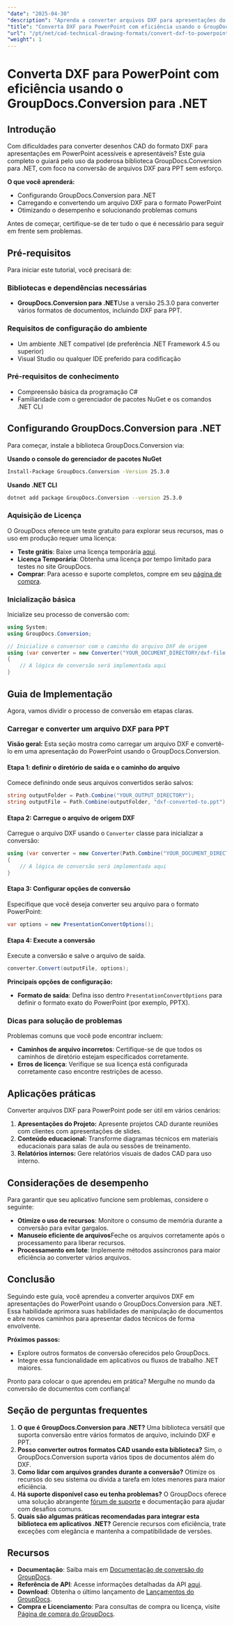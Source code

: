 ```yaml
---
"date": "2025-04-30"
"description": "Aprenda a converter arquivos DXF para apresentações do PowerPoint com facilidade usando o GroupDocs.Conversion para .NET. Siga este guia para um tutorial passo a passo sobre como aprimorar seus recursos de apresentação em CAD."
"title": "Converta DXF para PowerPoint com eficiência usando o GroupDocs.Conversion para .NET"
"url": "/pt/net/cad-technical-drawing-formats/convert-dxf-to-powerpoint-groupdocs-net/"
"weight": 1
---
```


# Converta DXF para PowerPoint com eficiência usando o GroupDocs.Conversion para .NET

## Introdução

Com dificuldades para converter desenhos CAD do formato DXF para apresentações em PowerPoint acessíveis e apresentáveis? Este guia completo o guiará pelo uso da poderosa biblioteca GroupDocs.Conversion para .NET, com foco na conversão de arquivos DXF para PPT sem esforço.

**O que você aprenderá:**
- Configurando GroupDocs.Conversion para .NET
- Carregando e convertendo um arquivo DXF para o formato PowerPoint
- Otimizando o desempenho e solucionando problemas comuns

Antes de começar, certifique-se de ter tudo o que é necessário para seguir em frente sem problemas.

## Pré-requisitos

Para iniciar este tutorial, você precisará de:

### Bibliotecas e dependências necessárias
- **GroupDocs.Conversion para .NET**Use a versão 25.3.0 para converter vários formatos de documentos, incluindo DXF para PPT.

### Requisitos de configuração do ambiente
- Um ambiente .NET compatível (de preferência .NET Framework 4.5 ou superior)
- Visual Studio ou qualquer IDE preferido para codificação

### Pré-requisitos de conhecimento
- Compreensão básica da programação C#
- Familiaridade com o gerenciador de pacotes NuGet e os comandos .NET CLI

## Configurando GroupDocs.Conversion para .NET

Para começar, instale a biblioteca GroupDocs.Conversion via:

**Usando o console do gerenciador de pacotes NuGet**
```bash
Install-Package GroupDocs.Conversion -Version 25.3.0
```

**Usando .NET CLI**
```bash
dotnet add package GroupDocs.Conversion --version 25.3.0
```

### Aquisição de Licença

O GroupDocs oferece um teste gratuito para explorar seus recursos, mas o uso em produção requer uma licença:
- **Teste grátis**: Baixe uma licença temporária [aqui](https://releases.groupdocs.com/conversion/net/).
- **Licença Temporária**: Obtenha uma licença por tempo limitado para testes no site GroupDocs.
- **Comprar**: Para acesso e suporte completos, compre em seu [página de compra](https://purchase.groupdocs.com/buy).

### Inicialização básica

Inicialize seu processo de conversão com:
```csharp
using System;
using GroupDocs.Conversion;

// Inicialize o conversor com o caminho do arquivo DXF de origem
using (var converter = new Converter("YOUR_DOCUMENT_DIRECTORY/dxf-file.dxf"))
{
    // A lógica de conversão será implementada aqui
}
```

## Guia de Implementação

Agora, vamos dividir o processo de conversão em etapas claras.

### Carregar e converter um arquivo DXF para PPT

**Visão geral:**
Esta seção mostra como carregar um arquivo DXF e convertê-lo em uma apresentação do PowerPoint usando o GroupDocs.Conversion.

#### Etapa 1: definir o diretório de saída e o caminho do arquivo

Comece definindo onde seus arquivos convertidos serão salvos:
```csharp
string outputFolder = Path.Combine("YOUR_OUTPUT_DIRECTORY");
string outputFile = Path.Combine(outputFolder, "dxf-converted-to.ppt");
```

#### Etapa 2: Carregue o arquivo de origem DXF

Carregue o arquivo DXF usando o `Converter` classe para inicializar a conversão:
```csharp
using (var converter = new Converter(Path.Combine("YOUR_DOCUMENT_DIRECTORY", "your-dxf-file.dxf")))
{
    // A lógica de conversão será implementada aqui
}
```

#### Etapa 3: Configurar opções de conversão

Especifique que você deseja converter seu arquivo para o formato PowerPoint:
```csharp
var options = new PresentationConvertOptions();
```

#### Etapa 4: Execute a conversão

Execute a conversão e salve o arquivo de saída.
```csharp
converter.Convert(outputFile, options);
```

**Principais opções de configuração:**
- **Formato de saída**: Defina isso dentro `PresentationConvertOptions` para definir o formato exato do PowerPoint (por exemplo, PPTX).

### Dicas para solução de problemas

Problemas comuns que você pode encontrar incluem:
- **Caminhos de arquivo incorretos**: Certifique-se de que todos os caminhos de diretório estejam especificados corretamente.
- **Erros de licença**: Verifique se sua licença está configurada corretamente caso encontre restrições de acesso.

## Aplicações práticas

Converter arquivos DXF para PowerPoint pode ser útil em vários cenários:
1. **Apresentações do Projeto:** Apresente projetos CAD durante reuniões com clientes com apresentações de slides.
2. **Conteúdo educacional:** Transforme diagramas técnicos em materiais educacionais para salas de aula ou sessões de treinamento.
3. **Relatórios internos:** Gere relatórios visuais de dados CAD para uso interno.

## Considerações de desempenho

Para garantir que seu aplicativo funcione sem problemas, considere o seguinte:
- **Otimize o uso de recursos**: Monitore o consumo de memória durante a conversão para evitar gargalos.
- **Manuseio eficiente de arquivos**Feche os arquivos corretamente após o processamento para liberar recursos.
- **Processamento em lote**: Implemente métodos assíncronos para maior eficiência ao converter vários arquivos.

## Conclusão

Seguindo este guia, você aprendeu a converter arquivos DXF em apresentações do PowerPoint usando o GroupDocs.Conversion para .NET. Essa habilidade aprimora suas habilidades de manipulação de documentos e abre novos caminhos para apresentar dados técnicos de forma envolvente.

**Próximos passos:**
- Explore outros formatos de conversão oferecidos pelo GroupDocs.
- Integre essa funcionalidade em aplicativos ou fluxos de trabalho .NET maiores.

Pronto para colocar o que aprendeu em prática? Mergulhe no mundo da conversão de documentos com confiança!

## Seção de perguntas frequentes

1. **O que é GroupDocs.Conversion para .NET?**
   Uma biblioteca versátil que suporta conversão entre vários formatos de arquivo, incluindo DXF e PPT.
2. **Posso converter outros formatos CAD usando esta biblioteca?**
   Sim, o GroupDocs.Conversion suporta vários tipos de documentos além do DXF.
3. **Como lidar com arquivos grandes durante a conversão?**
   Otimize os recursos do seu sistema ou divida a tarefa em lotes menores para maior eficiência.
4. **Há suporte disponível caso eu tenha problemas?**
   O GroupDocs oferece uma solução abrangente [fórum de suporte](https://forum.groupdocs.com/c/conversion/10) e documentação para ajudar com desafios comuns.
5. **Quais são algumas práticas recomendadas para integrar esta biblioteca em aplicativos .NET?**
   Gerencie recursos com eficiência, trate exceções com elegância e mantenha a compatibilidade de versões.

## Recursos
- **Documentação**: Saiba mais em [Documentação de conversão do GroupDocs](https://docs.groupdocs.com/conversion/net/).
- **Referência de API**: Acesse informações detalhadas da API [aqui](https://reference.groupdocs.com/conversion/net/).
- **Download**: Obtenha o último lançamento de [Lançamentos do GroupDocs](https://releases.groupdocs.com/conversion/net/).
- **Compra e Licenciamento**: Para consultas de compra ou licença, visite [Página de compra do GroupDocs](https://purchase.groupdocs.com/buy).